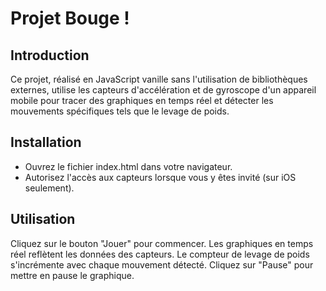 # Projet Bouge !
## Introduction
Ce projet, réalisé en JavaScript vanille sans l'utilisation de bibliothèques externes, utilise les capteurs d'accélération et de gyroscope d'un appareil mobile pour tracer des graphiques en temps réel et détecter les mouvements spécifiques tels que le levage de poids.

## Installation

- Ouvrez le fichier index.html dans votre navigateur.
- Autorisez l'accès aux capteurs lorsque vous y êtes invité (sur iOS seulement).

## Utilisation

Cliquez sur le bouton "Jouer" pour commencer.
Les graphiques en temps réel reflètent les données des capteurs.
Le compteur de levage de poids s'incrémente avec chaque mouvement détecté.
Cliquez sur "Pause" pour mettre en pause le graphique.
